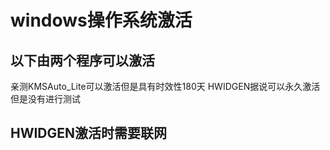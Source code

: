 # windows操作系统激活
## 以下由两个程序可以激活
亲测KMSAuto_Lite可以激活但是具有时效性180天
HWIDGEN据说可以永久激活但是没有进行测试
## HWIDGEN激活时需要联网
